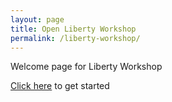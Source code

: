 ```yaml
---
layout: page
title: Open Liberty Workshop
permalink: /liberty-workshop/
---
```


Welcome page for Liberty Workshop

[Click here](prerequisites) to get started
